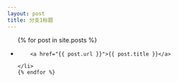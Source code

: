 ```yaml
---
layout: post
title: 分支1标题
---
```

<ul>
	{% for post in site.posts %}
	<li>

		<a href="{{ post.url }}">{{ post.title }}</a>

	</li>
	{% endfor %}
</ul>